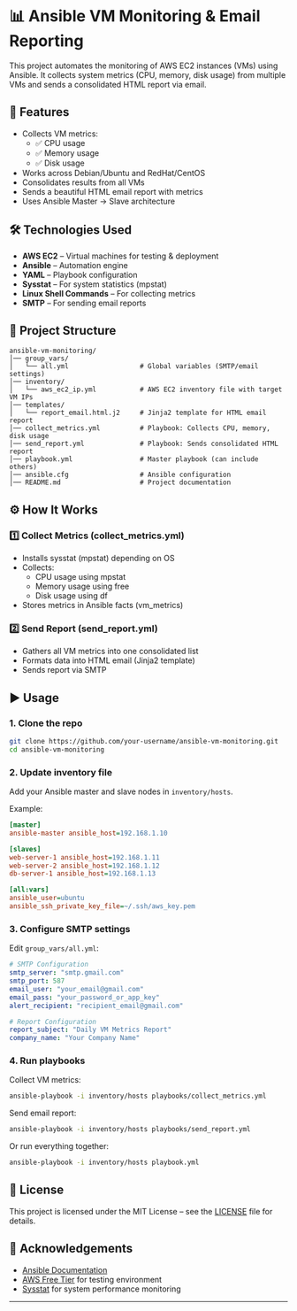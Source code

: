 # 📊 Ansible VM Monitoring & Email Reporting

This project automates the monitoring of AWS EC2 instances (VMs) using Ansible. It collects system metrics (CPU, memory, disk usage) from multiple VMs and sends a consolidated HTML report via email.

## 🚀 Features

- Collects VM metrics:
  - ✅ CPU usage
  - ✅ Memory usage
  - ✅ Disk usage
- Works across Debian/Ubuntu and RedHat/CentOS
- Consolidates results from all VMs
- Sends a beautiful HTML email report with metrics
- Uses Ansible Master → Slave architecture

## 🛠️ Technologies Used

- **AWS EC2** – Virtual machines for testing & deployment
- **Ansible** – Automation engine
- **YAML** – Playbook configuration
- **Sysstat** – For system statistics (mpstat)
- **Linux Shell Commands** – For collecting metrics
- **SMTP** – For sending email reports

## 📂 Project Structure

```
ansible-vm-monitoring/
│── group_vars/                  
│   └── all.yml                  # Global variables (SMTP/email settings)
│── inventory/                   
│   └── aws_ec2_ip.yml           # AWS EC2 inventory file with target VM IPs
│── templates/
│   └── report_email.html.j2     # Jinja2 template for HTML email report
│── collect_metrics.yml          # Playbook: Collects CPU, memory, disk usage
│── send_report.yml              # Playbook: Sends consolidated HTML report
│── playbook.yml                 # Master playbook (can include others)
│── ansible.cfg                  # Ansible configuration
│── README.md                    # Project documentation

```

## ⚙️ How It Works

### 1️⃣ Collect Metrics (collect_metrics.yml)
- Installs sysstat (mpstat) depending on OS
- Collects:
  - CPU usage using mpstat
  - Memory usage using free
  - Disk usage using df
- Stores metrics in Ansible facts (vm_metrics)

### 2️⃣ Send Report (send_report.yml)
- Gathers all VM metrics into one consolidated list
- Formats data into HTML email (Jinja2 template)
- Sends report via SMTP

## ▶️ Usage

### 1. Clone the repo
```bash
git clone https://github.com/your-username/ansible-vm-monitoring.git
cd ansible-vm-monitoring
```

### 2. Update inventory file
Add your Ansible master and slave nodes in `inventory/hosts`.

Example:
```ini
[master]
ansible-master ansible_host=192.168.1.10

[slaves]
web-server-1 ansible_host=192.168.1.11
web-server-2 ansible_host=192.168.1.12
db-server-1 ansible_host=192.168.1.13

[all:vars]
ansible_user=ubuntu
ansible_ssh_private_key_file=~/.ssh/aws_key.pem
```

### 3. Configure SMTP settings
Edit `group_vars/all.yml`:

```yaml
# SMTP Configuration
smtp_server: "smtp.gmail.com"
smtp_port: 587
email_user: "your_email@gmail.com"
email_pass: "your_password_or_app_key"
alert_recipient: "recipient_email@gmail.com"

# Report Configuration
report_subject: "Daily VM Metrics Report"
company_name: "Your Company Name"
```

### 4. Run playbooks
Collect VM metrics:
```bash
ansible-playbook -i inventory/hosts playbooks/collect_metrics.yml
```

Send email report:
```bash
ansible-playbook -i inventory/hosts playbooks/send_report.yml
```

Or run everything together:
```bash
ansible-playbook -i inventory/hosts playbook.yml
```

## 📜 License

This project is licensed under the MIT License – see the [LICENSE](LICENSE) file for details.

## 🙏 Acknowledgements

- [Ansible Documentation](https://docs.ansible.com/)
- [AWS Free Tier](https://aws.amazon.com/free/) for testing environment
- [Sysstat](https://github.com/sysstat/sysstat) for system performance monitoring

---
